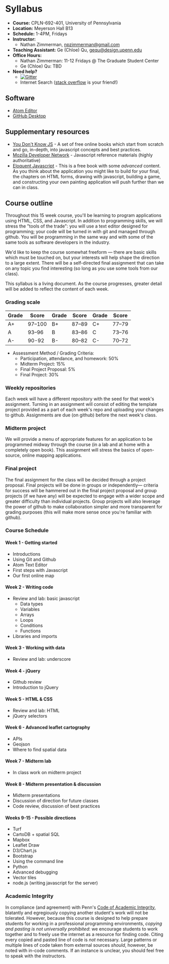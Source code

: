 # Syllabus

* **Course:** CPLN-692-401, University of Pennsylvania
* **Location:** Meyerson Hall B13
* **Schedule:** 1-4PM, Fridays
* **Instructor:**
    * Nathan Zimmerman, [npzimmerman@gmail.com](mailto:npzimmerman@gmail.com)
* **Teaching Assistant:** Ge (Chloe) Qu, [gequ@design.upenn.edu](mailto:gequ@design.upenn.edu)
* **Office Hours:**
    * Nathan Zimmerman: 11-12 Fridays @ The Graduate Student Center
    * Ge (Chloe) Qu: TBD
* **Need help?**
    * [![Gitter](https://badges.gitter.im/CPLN-692-401/syllabus.svg)](https://gitter.im/CPLN-692-401/Lobby)
    * Internet Search ([stack overflow](https://stackoverflow.com/) is your friend!)

## Software
* [Atom Editor](https://atom.io/)
* [GitHub Desktop](https://desktop.github.com/)

## Supplementary resources
* [You Don't Know JS](https://github.com/getify/You-Dont-Know-JS) - A
  set of free online books which start from scratch and go, in-depth,
  into javascript concepts and best practices.
* [Mozilla Developer
  Network](https://developer.mozilla.org/en-US/docs/Web/JavaScript) -
  Javascript reference materials (highly authoritative)
* [Eloquent Javascript](http://eloquentjavascript.net/) - This is a free
  book with some *advanced* content. As you think about the application
  you might like to build for your final, the chapters on HTML forms, drawing
  with javascript, building a game, and constructing your own painting
  application will push further than we can in class.

## Course outline
Throughout this 15 week course, you'll be learning to program
applications using HTML, CSS, and Javascript. In addition to programming
skills, we will stress the "tools of the trade": you will use a
text editor designed for programming; your code will be turned in
with git and managed through github. You will be programming in the same
way and with some of the same tools as software developers in the
industry.

We'd like to keep the course somewhat freeform — there are basic skills
which must be touched on, but your interests will help shape the direction
to a large extent. There will be a self-directed final assignment that can
take on any topic you find interesting (so long as you use some tools from
our class).

This syllabus is a living document. As the course progresses, greater detail
will be added to reflect the content of each week.

### Grading scale
| Grade | Score  | Grade | Score | Grade | Score |
|-------|--------|-------|-------|-------|-------|
| A+    | 97–100 | B+    | 87–89 | C+    | 77–79 |
| A     | 93–96  | B     | 83–86 | C     | 73–76 |
| A-    | 90-92  | B-    | 80–82 | C-    | 70–72 |

* Assessment Method / Grading Criteria:
    * Participation, attendance, and homework: 50%
    * Midterm Project: 15%
    * Final Project Proposal: 5%
    * Final Project:  30%

### Weekly repositories
Each week will have a different repository with the seed for that week's
assignment. Turning in an assignment will consist of editing the
template project provided as a part of each week's repo and uploading
your changes to github. Assignments are due (on github) before the next
week's class.

### Midterm project
We will provide a menu of appropriate features for an application to be
programmed midway through the course (in a lab and at home with a
completely open book). This assignment will stress the basics of open-source,
online mapping applications.

### Final project
The final assignment for the class will be decided through a project
proposal. Final projects will be done in groups or independently—
criteria for success will be hammered out in the final project proposal
and group projects (if we have any) will be expected to engage with a wider
scope and greater difficulty than individual projects. Group projects
will also leverage the power of github to make collaboration simpler and
more transparent for grading purposes (this will make more sense once
you're familiar with github).

### Course Schedule

#### Week 1 - Getting started
* Introductions
* Using Git and Github
* Atom Text Editor
* First steps with Javascript
* Our first online map

#### Week 2 - Writing code
* Review and lab: basic javascript
    * Data types
    * Variables
    * Arrays
    * Loops
    * Conditions
    * Functions
* Libraries and imports

#### Week 3 - Working with data
* Review and lab: underscore

#### Week 4 - jQuery
* Github review
* Introduction to jQuery

#### Week 5 - HTML & CSS

* Review and lab: HTML
* jQuery selectors

#### Week 6 - Advanced leaflet cartography
* APIs
* Geojson
* Where to find spatial data

#### Week 7 - Midterm lab
* In class work on midterm project

#### Week 8 - Midterm presentation & discussion
* Midterm presentations
* Discussion of direction for future classes
* Code review, discussion of best practices

#### Weeks 9-15 - Possible directions
* Turf
* CartoDB + spatial SQL
* Mapbox
* Leaflet Draw
* D3/Chart.js
* Bootstrap
* Using the command line
* Python
* Advanced debugging
* Vector tiles
* node.js (writing javascript for the server)

### Academic Integrity
In compliance (and agreement) with Penn's
[Code of Academic Integrity](http://www.upenn.edu/academicintegrity/ai_codeofacademicintegrity.html),
blatantly and egregiously copying another student's work will
not be tolerated. However, because this course is designed to
help prepare students for working in a professional programming
environments, *copying and pasting is not universally prohibited*:
we encourage students to work together and to freely use the
internet as a resource for finding code. Citing every copied and
pasted line of code is *not* necessary. Large patterns or multiple
lines of code taken from external sources *should*, however, be
noted with in-code comments. If an instance is unclear, you should
feel free to speak with the instructors.
